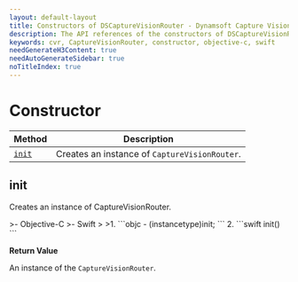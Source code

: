```yaml
---
layout: default-layout
title: Constructors of DSCaptureVisionRouter - Dynamsoft Capture Vision Router Module iOS Edition API Reference
description: The API references of the constructors of DSCaptureVisionRouter.
keywords: cvr, CaptureVisionRouter, constructor, objective-c, swift
needGenerateH3Content: true
needAutoGenerateSidebar: true
noTitleIndex: true
---
```


# Constructor

| Method | Description |
| ------ | ----------- |
| [`init`](#init) | Creates an instance of `CaptureVisionRouter`. |

## init

Creates an instance of CaptureVisionRouter.

<div class="sample-code-prefix"></div>
>- Objective-C
>- Swift
>
>1. 
```objc
- (instancetype)init;
```
2. 
```swift
init()
```

**Return Value**

An instance of the `CaptureVisionRouter`.
